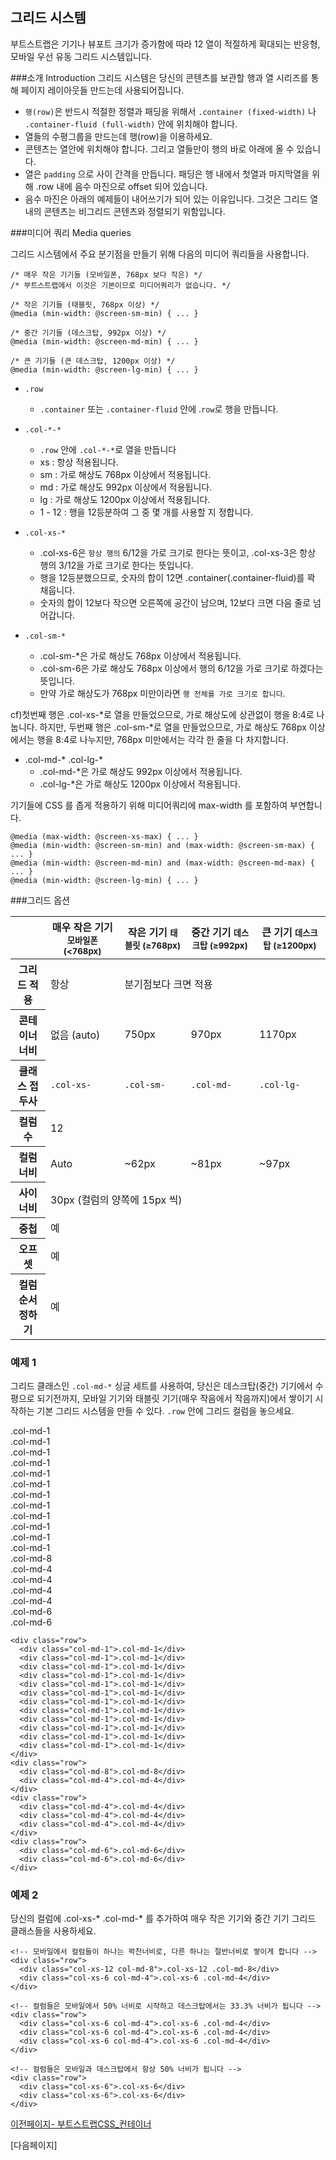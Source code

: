﻿## 그리드 시스템

부트스트랩은 기기나 뷰포트 크기가 증가함에 따라 12 열이 적절하게 확대되는 반응형, 모바일 우선 유동 그리드 시스템입니다.

###소개 Introduction
  그리드 시스템은 당신의 콘텐츠를 보관할 행과 열 시리즈를 통해 페이지 레이아웃들 만드는데 사용되어집니다. 

  * `행(row)`은 반드시 적절한 정렬과 패딩을 위해서 `.container (fixed-width)` 나 `.container-fluid (full-width)` 안에 위치해야 합니다.
  * 열들의 수평그룹을 만드는데 행(row)을 이용하세요.
  * 콘텐츠는 열안에 위치해야 합니다. 그리고 열들만이 행의 바로 아래에 올 수 있습니다.
  * 열은 `padding` 으로 사이 간격을 만듭니다. 패딩은 행 내에서 첫열과 마지막열을 위해 .row 내에 음수 마진으로 offset 되어 있습니다.
  * 음수 마진은 아래의 예제들이 내어쓰기가 되어 있는 이유입니다. 그것은 그리드 열 내의 콘텐츠는 비그리드 콘텐츠와 정렬되기 위함입니다.
 

###미디어 쿼리 Media queries

그리드 시스템에서 주요 분기점을 만들기 위해 다음의 미디어 쿼리들을 사용합니다.

```
/* 매우 작은 기기들 (모바일폰, 768px 보다 작은) */
/* 부트스트랩에서 이것은 기본이므로 미디어쿼리가 없습니다. */
 
/* 작은 기기들 (태블릿, 768px 이상) */
@media (min-width: @screen-sm-min) { ... }
 
/* 중간 기기들 (데스크탑, 992px 이상) */
@media (min-width: @screen-md-min) { ... }
 
/* 큰 기기들 (큰 데스크탑, 1200px 이상) */
@media (min-width: @screen-lg-min) { ... }
```

* `.row `
  - `.container` 또는 `.container-fluid` 안에 .`row`로 행을 만듭니다.

* `.col-*-*` 
  - `.row` 안에 `.col-*-*`로 열을 만듭니다
  - xs : 항상 적용됩니다.
  - sm : 가로 해상도 768px 이상에서 적용됩니다.
  - md : 가로 해상도 992px 이상에서 적용됩니다.
  - lg : 가로 해상도 1200px 이상에서 적용됩니다.
  - 1 - 12 : 행을 12등분하여 그 중 몇 개를 사용할 지 정합니다.

* `.col-xs-*`
  - .col-xs-6은 `항상 행의` 6/12을 가로 크기로 한다는 뜻이고, .col-xs-3은 항상 행의 3/12을 가로 크기로 한다는 뜻입니다.
  - 행을 12등분했으므로, 숫자의 합이 12면 .container(.container-fluid)를 꽉 채웁니다.
  - 숫자의 합이 12보다 작으면 오른쪽에 공간이 남으며, 12보다 크면 다음 줄로 넘어갑니다.
  
* `.col-sm-*`
  - .col-sm-*은 가로 해상도 768px 이상에서 적용됩니다.
  - .col-sm-6은 가로 해상도 768px 이상에서 행의 6/12을 가로 크기로 하겠다는 뜻입니다.
  - 만약 가로 해상도가 768px 미만이라면 `행 전체를 가로 크기로 합니다`.

cf)첫번째 행은 .col-xs-*로 열을 만들었으므로, 가로 해상도에 상관없이 행을 8:4로 나눕니다.
하지만, 두번째 행은 .col-sm-*로 열을 만들었으므로, 가로 해상도 768px 이상에서는 행을 8:4로 나누지만, 768px 미만에서는 각각 한 줄을 다 차지합니다.
  
  * .col-md-* .col-lg-*
    - .col-md-*은 가로 해상도 992px 이상에서 적용됩니다.
    - .col-lg-*은 가로 해상도 1200px 이상에서 적용됩니다.



기기들에 CSS 를 좁게 적용하기 위해 미디어쿼리에 max-width 를 포함하여 부연합니다.

```
@media (max-width: @screen-xs-max) { ... }
@media (min-width: @screen-sm-min) and (max-width: @screen-sm-max) { ... }
@media (min-width: @screen-md-min) and (max-width: @screen-md-max) { ... }
@media (min-width: @screen-lg-min) { ... }
```

###그리드 옵션

<html>
<head>
    <meta charset="utf-8">
    <meta http-equiv="X-UA-Compatible" content="IE=edge">
    <meta name="viewport" content="width=device-width, initial-scale=1">
    <title>고정폭 container</title>
    <link rel="stylesheet" href="https://maxcdn.bootstrapcdn.com/bootstrap/3.3.2/css/bootstrap.min.css">
</head>
<body>
    <div class="table-responsive">
    <table class="table table-bordered table-striped">
      <thead>
        <tr>
          <th></th>
          <th>
            매우 작은 기기
            <small>모바일폰 (&lt;768px)</small>
          </th>
          <th>
            작은 기기
            <small>태블릿 (≥768px)</small>
          </th>
          <th>
            중간 기기
            <small>데스크탑 (≥992px)</small>
          </th>
          <th>
            큰 기기
            <small>데스크탑 (≥1200px)</small>
          </th>
        </tr>
      </thead>
      <tbody>
        <tr>
          <th class="text-nowrap" scope="row">그리드 적용</th>
          <td>항상 <!-- TODO: Horizontal at all times --></td>
          <td colspan="3">분기점보다 크면 적용 <!-- TODO: Collapsed to start, horizontal above breakpoints --></td>
        </tr>
        <tr>
          <th class="text-nowrap" scope="row">콘테이너 너비</th>
          <td>없음 (auto)</td>
          <td>750px</td>
          <td>970px</td>
          <td>1170px</td>
        </tr>
        <tr>
          <th class="text-nowrap" scope="row">클래스 접두사</th>
          <td><code>.col-xs-</code></td>
          <td><code>.col-sm-</code></td>
          <td><code>.col-md-</code></td>
          <td><code>.col-lg-</code></td>
        </tr>
        <tr>
          <th class="text-nowrap" scope="row">컬럼 수</th>
          <td colspan="4">12</td>
        </tr>
        <tr>
          <th class="text-nowrap" scope="row">컬럼 너비</th>
          <td class="text-muted">Auto</td>
          <td>~62px</td>
          <td>~81px</td>
          <td>~97px</td>
        </tr>
        <tr>
          <th class="text-nowrap" scope="row">사이 너비</th>
          <td colspan="4">30px (컬럼의 양쪽에 15px 씩)</td>
        </tr>
        <tr>
          <th class="text-nowrap" scope="row">중첩</th>
          <td colspan="4">예</td>
        </tr>
        <tr>
          <th class="text-nowrap" scope="row">오프셋</th>
          <td colspan="4">예</td>
        </tr>
        <tr>
          <th class="text-nowrap" scope="row">컬럼 순서정하기</th>
          <td colspan="4">예</td>
        </tr>
      </tbody>
    </table>
  </div>
</body>
</html>

### 예제 1
그리드 클래스인 `.col-md-*` 싱글 세트를 사용하여, 당신은 데스크탑(중간) 기기에서 수평으로 되기전까지, 모바일 기기와 태블릿 기기(매우 작음에서 작음까지)에서 쌓이기 시작하는 기본 그리드 시스템을 만들 수 있다. `.row` 안에 그리드 컬럼을 놓으세요.

<html>
<head>
    <meta charset="utf-8">
    <meta http-equiv="X-UA-Compatible" content="IE=edge">
    <meta name="viewport" content="width=device-width, initial-scale=1">
    <title>고정폭 container</title>
    <link rel="stylesheet" href="https://maxcdn.bootstrapcdn.com/bootstrap/3.3.2/css/bootstrap.min.css">
</head>
<body>
    <div class="container">
	    <div class="row">
		  <div class="col-md-1">.col-md-1</div>
		  <div class="col-md-1">.col-md-1</div>
		  <div class="col-md-1">.col-md-1</div>
		  <div class="col-md-1">.col-md-1</div>
		  <div class="col-md-1">.col-md-1</div>
		  <div class="col-md-1">.col-md-1</div>
		  <div class="col-md-1">.col-md-1</div>
		  <div class="col-md-1">.col-md-1</div>
		  <div class="col-md-1">.col-md-1</div>
		  <div class="col-md-1">.col-md-1</div>
		  <div class="col-md-1">.col-md-1</div>
		  <div class="col-md-1">.col-md-1</div>
		</div>
		<div class="row">
		  <div class="col-md-8">.col-md-8</div>
		  <div class="col-md-4">.col-md-4</div>
		</div>
		<div class="row">
		  <div class="col-md-4">.col-md-4</div>
		  <div class="col-md-4">.col-md-4</div>
		  <div class="col-md-4">.col-md-4</div>
		</div>
		<div class="row">
		  <div class="col-md-6">.col-md-6</div>
		  <div class="col-md-6">.col-md-6</div>
		</div>
  </div>
</body>
</html>

```
<div class="row">
  <div class="col-md-1">.col-md-1</div>
  <div class="col-md-1">.col-md-1</div>
  <div class="col-md-1">.col-md-1</div>
  <div class="col-md-1">.col-md-1</div>
  <div class="col-md-1">.col-md-1</div>
  <div class="col-md-1">.col-md-1</div>
  <div class="col-md-1">.col-md-1</div>
  <div class="col-md-1">.col-md-1</div>
  <div class="col-md-1">.col-md-1</div>
  <div class="col-md-1">.col-md-1</div>
  <div class="col-md-1">.col-md-1</div>
  <div class="col-md-1">.col-md-1</div>
</div>
<div class="row">
  <div class="col-md-8">.col-md-8</div>
  <div class="col-md-4">.col-md-4</div>
</div>
<div class="row">
  <div class="col-md-4">.col-md-4</div>
  <div class="col-md-4">.col-md-4</div>
  <div class="col-md-4">.col-md-4</div>
</div>
<div class="row">
  <div class="col-md-6">.col-md-6</div>
  <div class="col-md-6">.col-md-6</div>
</div>
```

<!DOCTYPE html>
<html>
<head>
    <title></title>
</head>
<body>

</body>
</html>

### 예제 2
당신의 컬럼에 .col-xs-* .col-md-* 를 추가하여 매우 작은 기기와 중간 기기 그리드 클래스들을 사용하세요.

```
<!-- 모바일에서 컬럼들이 하나는 꽉찬너비로, 다른 하나는 절반너비로 쌓이게 합니다 -->
<div class="row">
  <div class="col-xs-12 col-md-8">.col-xs-12 .col-md-8</div>
  <div class="col-xs-6 col-md-4">.col-xs-6 .col-md-4</div>
</div>

<!-- 컬럼들은 모바일에서 50% 너비로 시작하고 데스크탑에서는 33.3% 너비가 됩니다 -->
<div class="row">
  <div class="col-xs-6 col-md-4">.col-xs-6 .col-md-4</div>
  <div class="col-xs-6 col-md-4">.col-xs-6 .col-md-4</div>
  <div class="col-xs-6 col-md-4">.col-xs-6 .col-md-4</div>
</div>

<!-- 컬럼들은 모바일과 데스크탑에서 항상 50% 너비가 됩니다 -->
<div class="row">
  <div class="col-xs-6">.col-xs-6</div>
  <div class="col-xs-6">.col-xs-6</div>
</div>
```



[이전페이지- 부트스트랩CSS_컨테이너](css-container.md)

[다음페이지]